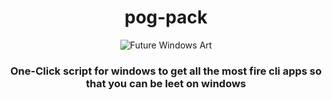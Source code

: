 <div align="center">

# pog-pack
![Future Windows Art](https://imgs.search.brave.com/dPLAKxdlNMLCWc2O-PgtZD82zIHs6G6iceKgYz1bZVA/rs:fit:622:345:1/g:ce/aHR0cHM6Ly9pbWFn/ZXMud2FsbHBhcGVy/c2Rlbi5jb20vaW1h/Z2Uvd3hsLXdpbmRv/d3MtMTEtNGstZnVz/aW9uLWFydF84MzYy/MS5qcGc)

### One-Click script for windows to get all the most fire cli apps so that you can be leet on windows

</div>
